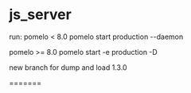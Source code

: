 js_server
=========
run:
pomelo < 8.0
pomelo start production --daemon

pomelo >= 8.0
pomelo start -e production -D


new branch for dump and load 1.3.0

=======